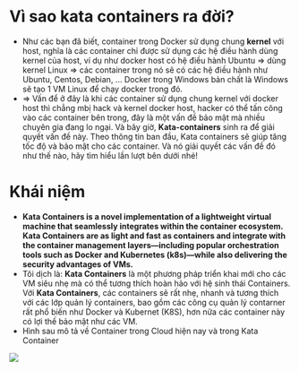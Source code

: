 # Vì sao kata containers ra đời?
- Như các bạn đã biết, container trong Docker sử dụng chung **kernel** với host, nghĩa là các container chỉ được sử dụng các hệ điều hành dùng kernel của host, ví dụ như docker host có hệ điều hành Ubuntu => dùng kernel Linux => các container trong nó sẽ có các hệ điều hành như Ubuntu, Centos, Debian, ... Docker trong Windows bản chất là Windows sẽ tạo 1 VM Linux để chạy docker trong đó.
- => Vấn để ở đây là khi các container sử dụng chung kernel với docker host thì chẳng mbị hack và kernel docker host, hacker có thể tấn công vào các container bên trong, đây là một vấn đề bảo mật mà nhiều chuyên gia đang lo ngại. Và bây giờ, **Kata-containers** sinh ra để giải quyết vấn đề này. Theo thông tin ban đầu, Kata containers sẽ giúp tăng tốc độ và bảo mật cho các container. Và nó giải quyết các vấn đề đó như thế nào, hãy tìm hiểu lần lượt bên dưới nhé!
# Khái niệm
- **Kata Containers is a novel implementation of a lightweight virtual machine that seamlessly integrates within the container ecosystem. Kata Containers are as light and fast as containers and integrate with the container management layers—including popular orchestration tools such as Docker and Kubernetes (k8s)—while also delivering the security advantages of VMs.**
- Tôi dịch là: **Kata Containers** là một phương pháp triển khai mới cho các VM siêu nhẹ mà có thể tương thích hoàn hảo với hệ sinh thái Containers. Với **Kata Containers**, các containers sẽ rất nhẹ, nhanh và tương thích với các lớp quản lý containers, bao gồm các công cụ quản lý contarner rất phổ biến như Docker và Kubernet (K8S), hơn nữa các container này có lợi thế bảo mật như các VM.
- Hình sau mô tả về Container trong Cloud hiện nay và trong Kata Container

<img src="https://i.imgur.com/KMhDTJP.png">

